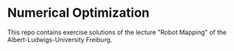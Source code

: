 # Numerical Optimization

This repo contains exercise solutions of the lecture "Robot Mapping" of the Albert-Ludwigs-University Freiburg.
